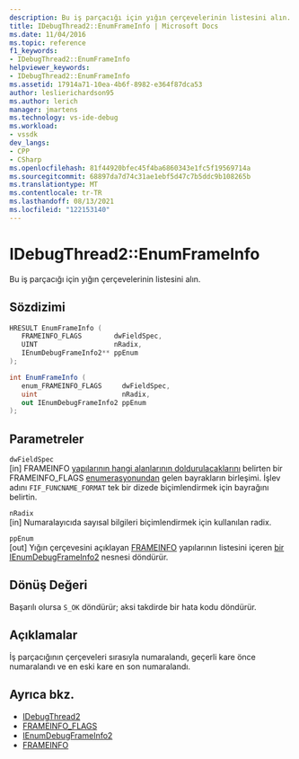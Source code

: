 ```yaml
---
description: Bu iş parçacığı için yığın çerçevelerinin listesini alın.
title: IDebugThread2::EnumFrameInfo | Microsoft Docs
ms.date: 11/04/2016
ms.topic: reference
f1_keywords:
- IDebugThread2::EnumFrameInfo
helpviewer_keywords:
- IDebugThread2::EnumFrameInfo
ms.assetid: 17914a71-10ea-4b6f-8982-e364f87dca53
author: leslierichardson95
ms.author: lerich
manager: jmartens
ms.technology: vs-ide-debug
ms.workload:
- vssdk
dev_langs:
- CPP
- CSharp
ms.openlocfilehash: 81f44920bfec45f4ba6860343e1fc5f19569714a
ms.sourcegitcommit: 68897da7d74c31ae1ebf5d47c7b5ddc9b108265b
ms.translationtype: MT
ms.contentlocale: tr-TR
ms.lasthandoff: 08/13/2021
ms.locfileid: "122153140"
---
```

# <a name="idebugthread2enumframeinfo"></a>IDebugThread2::EnumFrameInfo
Bu iş parçacığı için yığın çerçevelerinin listesini alın.

## <a name="syntax"></a>Sözdizimi

```cpp
HRESULT EnumFrameInfo ( 
   FRAMEINFO_FLAGS        dwFieldSpec,
   UINT                   nRadix,
   IEnumDebugFrameInfo2** ppEnum
);
```

```csharp
int EnumFrameInfo ( 
   enum_FRAMEINFO_FLAGS     dwFieldSpec,
   uint                     nRadix,
   out IEnumDebugFrameInfo2 ppEnum
);
```

## <a name="parameters"></a>Parametreler
`dwFieldSpec`\
[in] FRAMEINFO [yapılarının hangi alanlarının doldurulacaklarını](../../../extensibility/debugger/reference/frameinfo-flags.md) belirten bir FRAMEINFO_FLAGS [enumerasyonundan](../../../extensibility/debugger/reference/frameinfo.md) gelen bayrakların birleşimi. İşlev adını `FIF_FUNCNAME_FORMAT` tek bir dizede biçimlendirmek için bayrağını belirtin.

`nRadix`\
[in] Numaralayıcıda sayısal bilgileri biçimlendirmek için kullanılan radix.

`ppEnum`\
[out] Yığın çerçevesini açıklayan [FRAMEINFO](../../../extensibility/debugger/reference/frameinfo.md) yapılarının listesini içeren [bir IEnumDebugFrameInfo2](../../../extensibility/debugger/reference/ienumdebugframeinfo2.md) nesnesi döndürür.

## <a name="return-value"></a>Dönüş Değeri
 Başarılı olursa `S_OK` döndürür; aksi takdirde bir hata kodu döndürür.

## <a name="remarks"></a>Açıklamalar
 İş parçacığının çerçeveleri sırasıyla numaralandı, geçerli kare önce numaralandı ve en eski kare en son numaralandı.

## <a name="see-also"></a>Ayrıca bkz.
- [IDebugThread2](../../../extensibility/debugger/reference/idebugthread2.md)
- [FRAMEINFO_FLAGS](../../../extensibility/debugger/reference/frameinfo-flags.md)
- [IEnumDebugFrameInfo2](../../../extensibility/debugger/reference/ienumdebugframeinfo2.md)
- [FRAMEINFO](../../../extensibility/debugger/reference/frameinfo.md)
